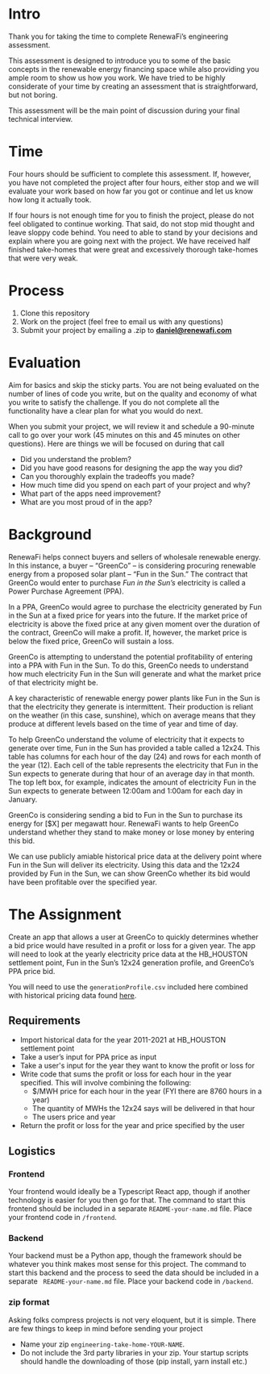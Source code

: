 # Intro
Thank you for taking the time to complete RenewaFi’s engineering assessment. 

This assessment is designed to introduce you to some of the basic concepts in the renewable energy financing space while also providing you ample room to show us how you work. We have tried to be highly considerate of your time by creating an assessment that is straightforward, but not boring. 

This assessment will be the main point of discussion during your final technical interview.

# Time
Four hours should be sufficient to complete this assessment. If, however, you have not completed the project after four hours, either stop and we will evaluate your work based on how far you got or continue and let us know how long it actually took.

If four hours is not enough time for you to finish the project, please do not feel obligated to continue working. That said, do not stop mid thought and leave sloppy code behind. You need to able to stand by your decisions and explain where you are going next with the project. We have received half finished take-homes that were great and excessively thorough take-homes that were very weak. 
# Process
 1. Clone this repository
 2. Work on the project (feel free to email us with any questions)
 3. Submit your project by emailing a .zip to **daniel@renewafi.com**

# Evaluation
Aim for basics and skip the sticky parts. You are not being evaluated on the number of lines of code you write, but on the quality and economy of what you write to satisfy the challenge. If you do not complete all the functionality have a clear plan for what you would do next.

When you submit your project, we will review it and schedule a 90-minute call to go over your work (45 minutes on this and 45 minutes on other questions). Here are things we will be focused on during that call
 * Did you understand the problem?
 * Did you have good reasons for designing the app the way you did?
 * Can you thoroughly explain the tradeoffs you made?
 * How much time did you spend on each part of your project and why?
 * What part of the apps need improvement?
 * What are you most proud of in the app?


# Background  
RenewaFi helps connect buyers and sellers of wholesale renewable energy. In this instance, a buyer – “GreenCo” – is considering procuring renewable energy from a proposed solar plant – “Fun in the Sun.” The contract that GreenCo would enter to purchase *Fun in the Sun’s* electricity is called a Power Purchase Agreement (PPA). 

In a PPA, GreenCo would agree to purchase the electricity generated by Fun in the Sun at a fixed price for years into the future. If the market price of electricity is above the fixed price at any given moment over the duration of the contract, GreenCo will make a profit. If, however, the market price is below the fixed price, GreenCo will sustain a loss. 

GreenCo is attempting to understand the potential profitability of entering into a PPA with Fun in the Sun. To do this, GreenCo needs to understand how much electricity Fun in the Sun will generate and what the market price of that electricity might be. 

A key characteristic of renewable energy power plants like Fun in the Sun is that the electricity they generate is intermittent. Their production is reliant on the weather (in this case, sunshine), which on average means that they produce at different levels based on the time of year and time of day. 

To help GreenCo understand the volume of electricity that it expects to generate over time, Fun in the Sun has provided a table called a 12x24. This table has columns for each hour of the day (24) and rows for each month of the year (12). Each cell of the table represents the electricity that Fun in the Sun expects to generate during that hour of an average day in that month. The top left box, for example, indicates the amount of electricity Fun in the Sun expects to generate between 12:00am and 1:00am for each day in January.

GreenCo is considering sending a bid to Fun in the Sun to purchase its energy for [$X] per megawatt hour. RenewaFi wants to help GreenCo understand whether they stand to make money or lose money by entering this bid.  

We can use publicly amiable historical price data at the delivery point where Fun in the Sun will deliver its electricity. Using this data and the 12x24 provided by Fun in the Sun, we can show GreenCo whether its bid would have been profitable over the specified year.  

# The Assignment
Create an app that allows a user at GreenCo to quickly determines whether a bid price would have resulted in a profit or loss for a given year. The app will need to look at the yearly electricity price data at the HB_HOUSTON settlement point, Fun in the Sun’s 12x24 generation profile, and GreenCo’s PPA price bid. 

You will need to use the `generationProfile.csv` included here combined with historical pricing data found [here](https://www.ercot.com/mp/data-products/data-product-details?id=NP4-180-ER).

## Requirements
 - Import historical data for the year 2011-2021 at HB_HOUSTON settlement point
 - Take a user’s input for PPA price as input
 - Take a user's input for the year they want to know the profit or loss for
 - Write code that sums the profit or loss for each hour in the year specified. This will involve combining the following:
    - $/MWH price for each hour in the year (FYI there are 8760 hours in a year)
    - The quantity of MWHs the 12x24 says will be delivered in that hour
    - The users price and year
- Return the profit or loss for the year and price specified by the user

## Logistics
### Frontend
Your frontend would ideally be a Typescript React app, though if another technology is easier for you then go for that. The command to start this frontend should be included in a separate `README-your-name.md` file. Place your frontend code in `/frontend`.

### Backend
Your backend must be a Python app, though the framework should be whatever you think makes most sense for this project. The command to start this backend and the process to seed the data should be included in a separate ` README-your-name.md` file. Place your backend code in `/backend`.

### zip format
 Asking folks compress projects is not very eloquent, but it is simple. There are few things to keep in mind before sending your project
 - Name your zip `engineering-take-home-YOUR-NAME`.
 - Do not include the 3rd party libraries in your zip. Your startup scripts should handle the downloading of those (pip install, yarn install etc.)
